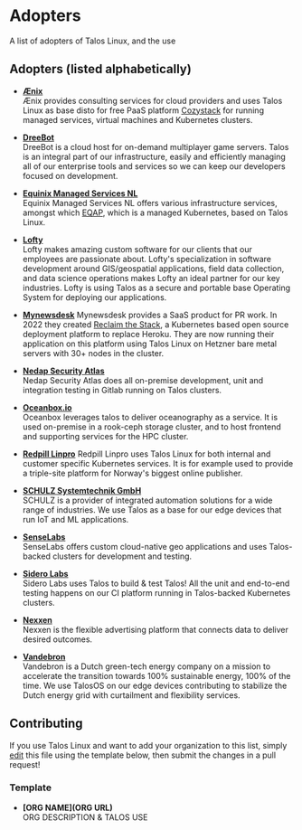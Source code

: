# Adopters

A list of adopters of Talos Linux, and the use

## Adopters (listed alphabetically)
* **[Ænix](https://aenix.io/)**  
  Ænix provides consulting services for cloud providers and uses Talos Linux as base disto for free PaaS platform [Cozystack](https://cozystack.io) for running managed services, virtual machines and Kubernetes clusters.

* **[DreeBot](https://dreebot.com)**   
  DreeBot is a cloud host for on-demand multiplayer game servers. Talos is an integral part of our infrastructure, easily and efficiently managing all of our enterprise tools and services so we can keep our developers focused on development.

* **[Equinix Managed Services NL](https://www.equinix.nl/services/managed-services/netherlands)**  
  Equinix Managed Services NL offers various infrastructure services, amongst which [EQAP](https://www.equinix.nl/services/managed-services/netherlands/application-platform), which is a managed Kubernetes, based on Talos Linux.

* **[Lofty](https://hirelofty.com)**  
  Lofty makes amazing custom software for our clients that our employees are passionate about. Lofty's specialization in software development around GIS/geospatial applications, field data collection, and data science operations makes Lofty an ideal partner for our key industries. Lofty is using Talos as a secure and portable base Operating System for deploying our applications.

* **[Mynewsdesk](https://mynewsdesk.com)**
  Mynewsdesk provides a SaaS product for PR work. In 2022 they created [Reclaim the Stack](https://reclaim-the-stack.com), a Kubernetes based open source deployment platform to replace Heroku. They are now running their application on this platform using Talos Linux on Hetzner bare metal servers with 30+ nodes in the cluster.

* **[Nedap Security Atlas](https://nedapsecurityatlas.com)**  
  Nedap Security Atlas does all on-premise development, unit and integration testing in Gitlab running on Talos clusters.

* **[Oceanbox.io](https://oceanbox.io)**  
  Oceanbox leverages talos to deliver oceanography as a service. It is used on-premise in a rook-ceph storage cluster, and to host frontend and supporting services for the HPC cluster.  

* **[Redpill Linpro](https://redpill-linpro.com)**
  Redpill Linpro uses Talos Linux for both internal and customer specific Kubernetes services. It is for example used to provide a triple-site platform for Norway's biggest online publisher.

* **[SCHULZ Systemtechnik GmbH](https://schulz.st/en/page/schulz-systemtechnik)**  
  SCHULZ is a provider of integrated automation solutions for a wide range of industries. We use Talos as a base for our edge devices that run IoT and ML applications.

* **[SenseLabs](https://senselabs.de)**  
  SenseLabs offers custom cloud-native geo applications and uses Talos-backed clusters for development and testing.
  
* **[Sidero Labs](https://www.siderolabs.com)**  
  Sidero Labs uses Talos to build & test Talos! All the unit and end-to-end testing happens on our CI platform running in Talos-backed Kubernetes clusters.
  
* **[Nexxen](https://www.nexxen.com)**  
  Nexxen is the flexible advertising platform that connects data to deliver desired outcomes.

* **[Vandebron](https://www.vandebron.nl)**  
  Vandebron is a Dutch green-tech energy company on a mission to accelerate the transition towards 100% sustainable energy, 100% of the time. We use TalosOS on our edge devices contributing to stabilize the Dutch energy grid with curtailment and flexibility services.

## Contributing

If you use Talos Linux and want to add your organization to this list, simply [edit](https://github.com/siderolabs/talos/edit/main/ADOPTERS.md) this file using the template below, then submit the changes in a pull request!

### Template

* **[ORG NAME](ORG URL)**  
  ORG DESCRIPTION & TALOS USE
